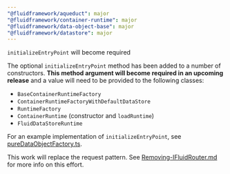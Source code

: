 ```yaml
---
"@fluidframework/aqueduct": major
"@fluidframework/container-runtime": major
"@fluidframework/data-object-base": major
"@fluidframework/datastore": major
---
```


`initializeEntryPoint` will become required

The optional `initializeEntryPoint` method has been added to a number of constructors. **This method argument will become required in an upcoming release** and a value will need to be provided to the following classes:

-   `BaseContainerRuntimeFactory`
-   `ContainerRuntimeFactoryWithDefaultDataStore`
-   `RuntimeFactory`
-   `ContainerRuntime` (constructor and `loadRuntime`)
-   `FluidDataStoreRuntime`

For an example implementation of `initializeEntryPoint`, see [pureDataObjectFactory.ts](https://github.com/microsoft/FluidFramework/blob/main/packages/framework/aqueduct/src/data-object-factories/pureDataObjectFactory.ts#L84).

This work will replace the request pattern. See [Removing-IFluidRouter.md](https://github.com/microsoft/FluidFramework/blob/main/packages/common/core-interfaces/Removing-IFluidRouter.md) for more info on this effort.
